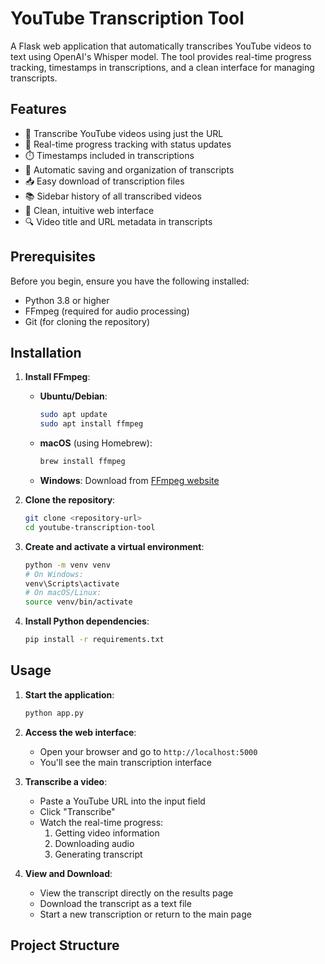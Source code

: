 # YouTube Transcription Tool

A Flask web application that automatically transcribes YouTube videos to text using OpenAI's Whisper model. The tool provides real-time progress tracking, timestamps in transcriptions, and a clean interface for managing transcripts.

## Features

- 🎥 Transcribe YouTube videos using just the URL
- 🔄 Real-time progress tracking with status updates
- ⏱️ Timestamps included in transcriptions
- 💾 Automatic saving and organization of transcripts
- 📥 Easy download of transcription files
- 📚 Sidebar history of all transcribed videos
- 🎯 Clean, intuitive web interface
- 🔍 Video title and URL metadata in transcripts

## Prerequisites

Before you begin, ensure you have the following installed:
- Python 3.8 or higher
- FFmpeg (required for audio processing)
- Git (for cloning the repository)

## Installation

1. **Install FFmpeg**:
   - **Ubuntu/Debian**:
     ```bash
     sudo apt update
     sudo apt install ffmpeg
     ```
   - **macOS** (using Homebrew):
     ```bash
     brew install ffmpeg
     ```
   - **Windows**: Download from [FFmpeg website](https://ffmpeg.org/download.html)

2. **Clone the repository**:
   ```bash
   git clone <repository-url>
   cd youtube-transcription-tool
   ```

3. **Create and activate a virtual environment**:
   ```bash
   python -m venv venv
   # On Windows:
   venv\Scripts\activate
   # On macOS/Linux:
   source venv/bin/activate
   ```

4. **Install Python dependencies**:
   ```bash
   pip install -r requirements.txt
   ```

## Usage

1. **Start the application**:
   ```bash
   python app.py
   ```

2. **Access the web interface**:
   - Open your browser and go to `http://localhost:5000`
   - You'll see the main transcription interface

3. **Transcribe a video**:
   - Paste a YouTube URL into the input field
   - Click "Transcribe"
   - Watch the real-time progress:
     1. Getting video information
     2. Downloading audio
     3. Generating transcript

4. **View and Download**:
   - View the transcript directly on the results page
   - Download the transcript as a text file
   - Start a new transcription or return to the main page

## Project Structure
